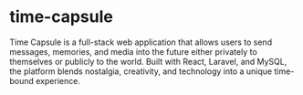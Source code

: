 # time-capsule
Time Capsule is a full-stack web application that allows users to send messages, memories, and media into the future either privately to themselves or publicly to the world. Built with React, Laravel, and MySQL, the platform blends nostalgia, creativity, and technology into a unique time-bound experience.

